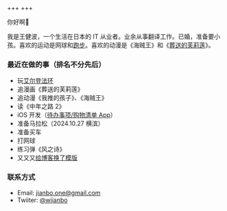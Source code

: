 +++
+++

你好啊👋  

我是王健波，一个生活在日本的 IT 从业者。业余从事翻译工作。已婚，准备要小孩。喜欢的运动是网球和[跑步](https://wjianbo.github.io/running_page/)。喜欢的动漫是《海贼王》和《[葬送的芙莉莲](notes/frieren)》。

### 最近在做的事（排名不分先后）

- 玩[艾尔登法环](notes/elden-ring)
- 追漫画《葬送的芙莉莲》
- 追动漫《我推的孩子》、《海贼王》
- 读《中年之路 2》
- iOS 开发（[待办事项/购物清单 App](https://apple.co/3Mdyf4q)）
- 准备马拉松（2024.10.27 横滨）
- 准备买车
- 打网球
- 练习弹《风之诗》
- 又又又[给博客换了模版](notes/blog-notes)


### 联系方式

- Email: jianbo.one@gmail.com
- Twiiter: [@wjianbo](https://twitter.com/wjianbo)